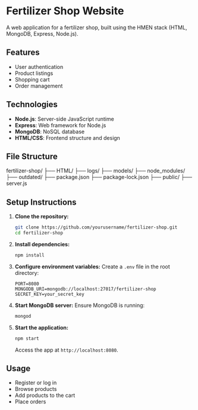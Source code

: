 # Fertilizer Shop Website

A web application for a fertilizer shop, built using the HMEN stack (HTML, MongoDB, Express, Node.js).

## Features

- User authentication
- Product listings
- Shopping cart
- Order management

## Technologies

- **Node.js**: Server-side JavaScript runtime
- **Express**: Web framework for Node.js
- **MongoDB**: NoSQL database
- **HTML/CSS**: Frontend structure and design

## File Structure

fertilizer-shop/
├── HTML/
├── logs/
├── models/
├── node_modules/
├── outdated/
├── package.json
├── package-lock.json
├── public/
├── server.js

## Setup Instructions

1. **Clone the repository:**
    ```bash
    git clone https://github.com/yourusername/fertilizer-shop.git
    cd fertilizer-shop
    ```

2. **Install dependencies:**
    ```bash
    npm install
    ```

3. **Configure environment variables:**
    Create a `.env` file in the root directory:
    ```env
    PORT=8080
    MONGODB_URI=mongodb://localhost:27017/fertilizer-shop
    SECRET_KEY=your_secret_key
    ```

4. **Start MongoDB server:**
    Ensure MongoDB is running:
    ```bash
    mongod
    ```

5. **Start the application:**
    ```bash
    npm start
    ```
    Access the app at `http://localhost:8080`.

## Usage

- Register or log in
- Browse products
- Add products to the cart
- Place orders
